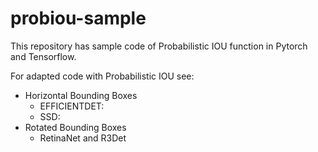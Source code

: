 # probiou-sample

This repository has sample code of Probabilistic IOU function in Pytorch and Tensorflow.

For adapted code with Probabilistic IOU see:

* Horizontal Bounding Boxes
  + EFFICIENTDET:
  + SSD:
* Rotated Bounding Boxes
  + RetinaNet and R3Det 

